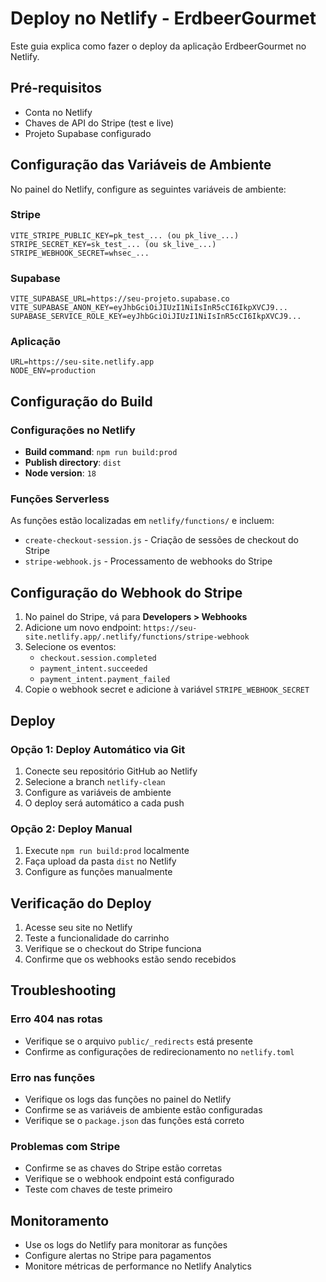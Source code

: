 # Deploy no Netlify - ErdbeerGourmet

Este guia explica como fazer o deploy da aplicação ErdbeerGourmet no Netlify.

## Pré-requisitos

- Conta no Netlify
- Chaves de API do Stripe (test e live)
- Projeto Supabase configurado

## Configuração das Variáveis de Ambiente

No painel do Netlify, configure as seguintes variáveis de ambiente:

### Stripe
```
VITE_STRIPE_PUBLIC_KEY=pk_test_... (ou pk_live_...)
STRIPE_SECRET_KEY=sk_test_... (ou sk_live_...)
STRIPE_WEBHOOK_SECRET=whsec_...
```

### Supabase
```
VITE_SUPABASE_URL=https://seu-projeto.supabase.co
VITE_SUPABASE_ANON_KEY=eyJhbGciOiJIUzI1NiIsInR5cCI6IkpXVCJ9...
SUPABASE_SERVICE_ROLE_KEY=eyJhbGciOiJIUzI1NiIsInR5cCI6IkpXVCJ9...
```

### Aplicação
```
URL=https://seu-site.netlify.app
NODE_ENV=production
```

## Configuração do Build

### Configurações no Netlify
- **Build command**: `npm run build:prod`
- **Publish directory**: `dist`
- **Node version**: `18`

### Funções Serverless
As funções estão localizadas em `netlify/functions/` e incluem:
- `create-checkout-session.js` - Criação de sessões de checkout do Stripe
- `stripe-webhook.js` - Processamento de webhooks do Stripe

## Configuração do Webhook do Stripe

1. No painel do Stripe, vá para **Developers > Webhooks**
2. Adicione um novo endpoint: `https://seu-site.netlify.app/.netlify/functions/stripe-webhook`
3. Selecione os eventos:
   - `checkout.session.completed`
   - `payment_intent.succeeded`
   - `payment_intent.payment_failed`
4. Copie o webhook secret e adicione à variável `STRIPE_WEBHOOK_SECRET`

## Deploy

### Opção 1: Deploy Automático via Git
1. Conecte seu repositório GitHub ao Netlify
2. Selecione a branch `netlify-clean`
3. Configure as variáveis de ambiente
4. O deploy será automático a cada push

### Opção 2: Deploy Manual
1. Execute `npm run build:prod` localmente
2. Faça upload da pasta `dist` no Netlify
3. Configure as funções manualmente

## Verificação do Deploy

1. Acesse seu site no Netlify
2. Teste a funcionalidade do carrinho
3. Verifique se o checkout do Stripe funciona
4. Confirme que os webhooks estão sendo recebidos

## Troubleshooting

### Erro 404 nas rotas
- Verifique se o arquivo `public/_redirects` está presente
- Confirme as configurações de redirecionamento no `netlify.toml`

### Erro nas funções
- Verifique os logs das funções no painel do Netlify
- Confirme se as variáveis de ambiente estão configuradas
- Verifique se o `package.json` das funções está correto

### Problemas com Stripe
- Confirme se as chaves do Stripe estão corretas
- Verifique se o webhook endpoint está configurado
- Teste com chaves de teste primeiro

## Monitoramento

- Use os logs do Netlify para monitorar as funções
- Configure alertas no Stripe para pagamentos
- Monitore métricas de performance no Netlify Analytics